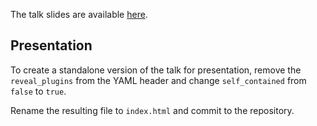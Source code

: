 The talk slides are available [here](https://datawookie.github.io/talk-bayesian-leap/).

## Presentation

To create a standalone version of the talk for presentation, remove the `reveal_plugins` from the YAML header and change `self_contained` from `false` to `true`.

Rename the resulting file to `index.html` and commit to the repository.
